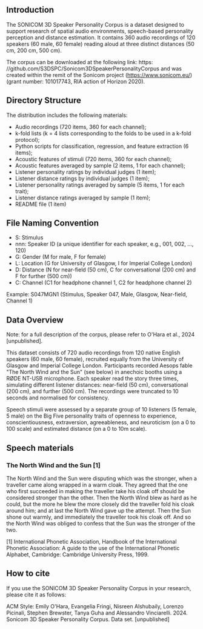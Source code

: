 
## Introduction

The SONICOM 3D Speaker Personality Corpus is a dataset designed to support research of spatial audio environments, speech-based personality perception and distance estimation. It contains 360 audio recordings of 120 speakers (60 male, 60 female) reading aloud at three distinct distances (50 cm, 200 cm, 500 cm). 

The corpus can be downloaded at the following link: https: //github.com/S3DSPC/Sonicom3DSpeakerPersonalityCorpus and was created within the remit of the Sonicom project (https://www.sonicom.eu/) (grant number: 101017743, RIA action of Horizon 2020).

## Directory Structure

The distribution includes the following materials:
- Audio recordings (720 items, 360 for each channel);
- k-fold lists (k = 4 lists corresponding to the folds to be
used in a k-fold protocol);
- Python scripts for classification, regression, and feature
extraction (6 items);
- Acoustic features of stimuli (720 items, 360 for each channel);
- Acoustic features averaged by sample (2 items, 1 for each channel);
- Listener personality ratings by individual judges (1 item);
- Listener distance ratings by individual judges (1 item);
- Listener personality ratings averaged by sample (5 items, 1 for each trait);
- Listener distance ratings averaged by sample (1 item);
- README file (1 item)

## File Naming Convention

- S: Stimulus
- nnn: Speaker ID (a unique identifier for each speaker, e.g., 001, 002, ..., 120)
- G: Gender (M for male, F for female)
- L: Location (G for University of Glasgow, I for Imperial College London)
- D: Distance (N for near-field (50 cm), C for conversational (200 cm) and F for further (500 cm))
- C: Channel (C1 for headphone channel 1, C2 for headphone channel 2)

Example: S047MGN1 (Stimulus, Speaker 047, Male, Glasgow, Near-field, Channel 1)

## Data Overview

Note: for a full description of the corpus, please refer to O'Hara et al., 2024 [unpublished].

This dataset consists of 720 audio recordings from 120 native English speakers (60 male, 60 female), recruited equally from the University of Glasgow and Imperial College London. Participants recorded Aesops fable "The North Wind and the Sun" (see below) in anechoic booths using a RØDE NT-USB microphone. Each speaker read the story three times, simulating different listener distances: near-field (50 cm), conversational (200 cm), and further (500 cm). The recordings were truncated to 10 seconds and normalised for consistency.

Speech stimuli were assessed by a separate group of 10 listeners (5 female, 5 male) on the Big Five personality traits of openness to experience, conscientiousness, extraversion, agreeableness, and neuroticism (on a 0 to 100 scale) and estimated distance (on a 0 to 10m scale). 

## Speech materials

### The North Wind and the Sun [1]

The North Wind and the Sun were disputing which was the stronger, when a
traveller came along wrapped in a warm cloak. They agreed that the one who
first succeeded in making the traveller take his cloak off should be considered
stronger than the other. Then the North Wind blew as hard as he could, but the
more he blew the more closely did the traveller fold his cloak around him; and
at last the North Wind gave up the attempt. Then the Sun shone out warmly,
and immediately the traveller took his cloak off. And so the North Wind was
obliged to confess that the Sun was the stronger of the two. 

[1] International Phonetic Association, Handbook of the International Phonetic Association: A guide to the use of the International Phonetic Alphabet, Cambridge: Cambridge University Press, 1999.

## How to cite

If you use the SONICOM 3D Speaker Personality Corpus in your research, please cite it as follows:

ACM Style:
Emily O'Hara, Evangelia Fringi, Nisreen Alshubaily, Lorenzo Picinali, Stephen Brewster, Tanya Guha and Alessandro Vinciarelli. 2024. Sonicom 3D Speaker Personality Corpus. Data set. [unpublished]